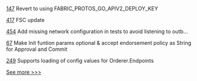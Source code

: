 
[147](https://github.com/hyperledger/fabric-protos/pull/147) Revert to using FABRIC_PROTOS_GO_APIV2_DEPLOY_KEY

[417](https://github.com/hyperledger-labs/fabric-token-sdk/pull/417) FSC update

[454](https://github.com/hyperledger-labs/orion-server/pull/454) Add missing network configuration in tests to avoid listening to outb…

[67](https://github.com/hyperledger-labs/hlf-connector/pull/67) Make Init funtion params optional & accept endorsement policy as String for Approval and Commit

[249](https://github.com/hyperledger/fabric-sdk-go/pull/249) Supports loading of config values for Orderer.Endpoints


[See more >>>](https://start-here.hyperledger.org/pull-requests)
